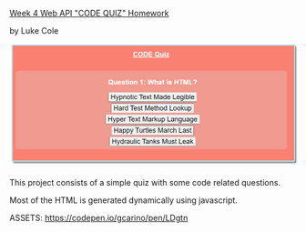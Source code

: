 
[Week 4 Web API "CODE QUIZ" Homework](https://lukeajcole.github.io/W4_WebAPI_CODEQUIZ_LAJC/index.html)

 by Luke Cole

![Website image](Website.PNG)

This project consists of a simple quiz with some code related questions. 

Most of the HTML is generated dynamically using javascript. 


ASSETS: https://codepen.io/gcarino/pen/LDgtn


